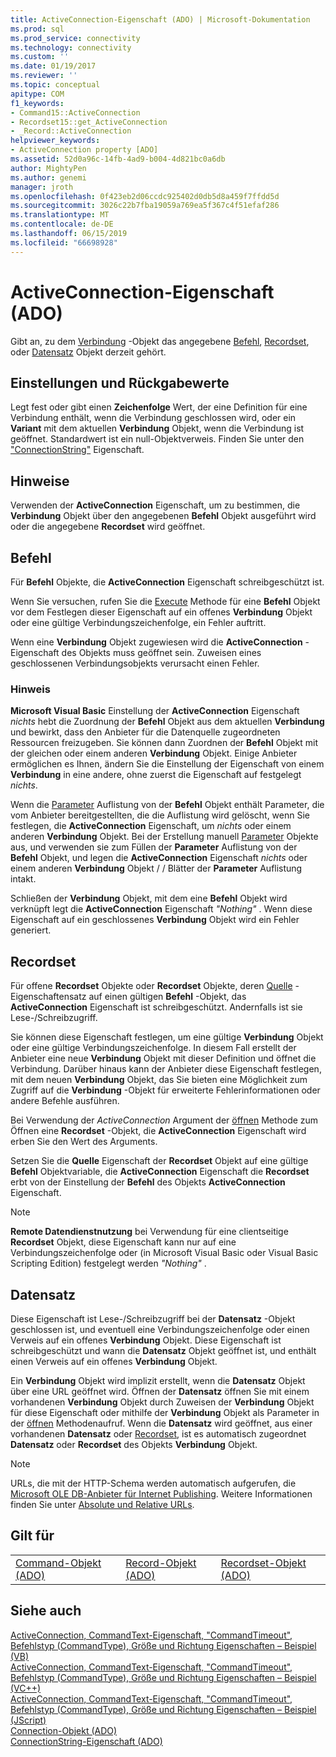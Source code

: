 ```yaml
---
title: ActiveConnection-Eigenschaft (ADO) | Microsoft-Dokumentation
ms.prod: sql
ms.prod_service: connectivity
ms.technology: connectivity
ms.custom: ''
ms.date: 01/19/2017
ms.reviewer: ''
ms.topic: conceptual
apitype: COM
f1_keywords:
- Command15::ActiveConnection
- Recordset15::get_ActiveConnection
- _Record::ActiveConnection
helpviewer_keywords:
- ActiveConnection property [ADO]
ms.assetid: 52d0a96c-14fb-4ad9-b004-4d821bc0a6db
author: MightyPen
ms.author: genemi
manager: jroth
ms.openlocfilehash: 0f423eb2d06ccdc925402d0db5d8a459f7ffdd5d
ms.sourcegitcommit: 3026c22b7fba19059a769ea5f367c4f51efaf286
ms.translationtype: MT
ms.contentlocale: de-DE
ms.lasthandoff: 06/15/2019
ms.locfileid: "66698928"
---
```

# <a name="activeconnection-property-ado"></a>ActiveConnection-Eigenschaft (ADO)
Gibt an, zu dem [Verbindung](../../../ado/reference/ado-api/connection-object-ado.md) -Objekt das angegebene [Befehl](../../../ado/reference/ado-api/command-object-ado.md), [Recordset](../../../ado/reference/ado-api/recordset-object-ado.md), oder [Datensatz](../../../ado/reference/ado-api/record-object-ado.md) Objekt derzeit gehört.  
  
## <a name="settings-and-return-values"></a>Einstellungen und Rückgabewerte  
 Legt fest oder gibt einen **Zeichenfolge** Wert, der eine Definition für eine Verbindung enthält, wenn die Verbindung geschlossen wird, oder ein **Variant** mit dem aktuellen **Verbindung** Objekt, wenn die Verbindung ist geöffnet. Standardwert ist ein null-Objektverweis. Finden Sie unter den ["ConnectionString"](../../../ado/reference/ado-api/connectionstring-property-ado.md) Eigenschaft.  
  
## <a name="remarks"></a>Hinweise  
 Verwenden der **ActiveConnection** Eigenschaft, um zu bestimmen, die **Verbindung** Objekt über den angegebenen **Befehl** Objekt ausgeführt wird oder die angegebene  **Recordset** wird geöffnet.  
  
## <a name="command"></a>Befehl  
 Für **Befehl** Objekte, die **ActiveConnection** Eigenschaft schreibgeschützt ist.  
  
 Wenn Sie versuchen, rufen Sie die [Execute](../../../ado/reference/ado-api/execute-method-ado-command.md) Methode für eine **Befehl** Objekt vor dem Festlegen dieser Eigenschaft auf ein offenes **Verbindung** Objekt oder eine gültige Verbindungszeichenfolge, ein Fehler auftritt.  
  
 Wenn eine **Verbindung** Objekt zugewiesen wird die **ActiveConnection** -Eigenschaft des Objekts muss geöffnet sein. Zuweisen eines geschlossenen Verbindungsobjekts verursacht einen Fehler.  
  
### <a name="note"></a>Hinweis  
 **Microsoft Visual Basic** Einstellung der **ActiveConnection** Eigenschaft *nichts* hebt die Zuordnung der **Befehl** Objekt aus dem aktuellen **Verbindung** und bewirkt, dass den Anbieter für die Datenquelle zugeordneten Ressourcen freizugeben. Sie können dann Zuordnen der **Befehl** Objekt mit der gleichen oder einem anderen **Verbindung** Objekt. Einige Anbieter ermöglichen es Ihnen, ändern Sie die Einstellung der Eigenschaft von einem **Verbindung** in eine andere, ohne zuerst die Eigenschaft auf festgelegt *nichts*.  
  
 Wenn die [Parameter](../../../ado/reference/ado-api/parameters-collection-ado.md) Auflistung von der **Befehl** Objekt enthält Parameter, die vom Anbieter bereitgestellten, die die Auflistung wird gelöscht, wenn Sie festlegen, die **ActiveConnection** Eigenschaft, um *nichts* oder einem anderen **Verbindung** Objekt. Bei der Erstellung manuell [Parameter](../../../ado/reference/ado-api/parameter-object.md) Objekte aus, und verwenden sie zum Füllen der **Parameter** Auflistung von der **Befehl** Objekt, und legen die **ActiveConnection**  Eigenschaft *nichts* oder einem anderen **Verbindung** Objekt / / Blätter der **Parameter** Auflistung intakt.  
  
 Schließen der **Verbindung** Objekt, mit dem eine **Befehl** Objekt wird verknüpft legt die **ActiveConnection** Eigenschaft *"Nothing"* . Wenn diese Eigenschaft auf ein geschlossenes **Verbindung** Objekt wird ein Fehler generiert.  
  
## <a name="recordset"></a>Recordset  
 Für offene **Recordset** Objekte oder **Recordset** Objekte, deren [Quelle](../../../ado/reference/ado-api/source-property-ado-recordset.md) -Eigenschaftensatz auf einen gültigen **Befehl** -Objekt, das **ActiveConnection** Eigenschaft ist schreibgeschützt. Andernfalls ist sie Lese-/Schreibzugriff.  
  
 Sie können diese Eigenschaft festlegen, um eine gültige **Verbindung** Objekt oder eine gültige Verbindungszeichenfolge. In diesem Fall erstellt der Anbieter eine neue **Verbindung** Objekt mit dieser Definition und öffnet die Verbindung. Darüber hinaus kann der Anbieter diese Eigenschaft festlegen, mit dem neuen **Verbindung** Objekt, das Sie bieten eine Möglichkeit zum Zugriff auf die **Verbindung** -Objekt für erweiterte Fehlerinformationen oder andere Befehle ausführen.  
  
 Bei Verwendung der *ActiveConnection* Argument der [öffnen](../../../ado/reference/ado-api/open-method-ado-recordset.md) Methode zum Öffnen eine **Recordset** -Objekt, die **ActiveConnection** Eigenschaft wird erben Sie den Wert des Arguments.  
  
 Setzen Sie die **Quelle** Eigenschaft der **Recordset** Objekt auf eine gültige **Befehl** Objektvariable, die **ActiveConnection** Eigenschaft die **Recordset** erbt von der Einstellung der **Befehl** des Objekts **ActiveConnection** Eigenschaft.  
  
> [!NOTE]
>  **Remote Datendienstnutzung** bei Verwendung für eine clientseitige **Recordset** Objekt, diese Eigenschaft kann nur auf eine Verbindungszeichenfolge oder (in Microsoft Visual Basic oder Visual Basic Scripting Edition) festgelegt werden *"Nothing"* .  
  
## <a name="record"></a>Datensatz  
 Diese Eigenschaft ist Lese-/Schreibzugriff bei der **Datensatz** -Objekt geschlossen ist, und eventuell eine Verbindungszeichenfolge oder einen Verweis auf ein offenes **Verbindung** Objekt. Diese Eigenschaft ist schreibgeschützt und wann die **Datensatz** Objekt geöffnet ist, und enthält einen Verweis auf ein offenes **Verbindung** Objekt.  
  
 Ein **Verbindung** Objekt wird implizit erstellt, wenn die **Datensatz** Objekt über eine URL geöffnet wird. Öffnen der **Datensatz** öffnen Sie mit einem vorhandenen **Verbindung** Objekt durch Zuweisen der **Verbindung** Objekt für diese Eigenschaft oder mithilfe der **Verbindung** Objekt als Parameter in der [öffnen](../../../ado/reference/ado-api/open-method-ado-record.md) Methodenaufruf. Wenn die **Datensatz** wird geöffnet, aus einer vorhandenen **Datensatz** oder [Recordset](../../../ado/reference/ado-api/recordset-object-ado.md), ist es automatisch zugeordnet **Datensatz** oder  **Recordset** des Objekts **Verbindung** Objekt.  
  
> [!NOTE]
>  URLs, die mit der HTTP-Schema werden automatisch aufgerufen, die [Microsoft OLE DB-Anbieter für Internet Publishing](../../../ado/guide/appendixes/microsoft-ole-db-provider-for-internet-publishing.md). Weitere Informationen finden Sie unter [Absolute und Relative URLs](../../../ado/guide/data/absolute-and-relative-urls.md).  
  
## <a name="applies-to"></a>Gilt für  
  
||||  
|-|-|-|  
|[Command-Objekt (ADO)](../../../ado/reference/ado-api/command-object-ado.md)|[Record-Objekt (ADO)](../../../ado/reference/ado-api/record-object-ado.md)|[Recordset-Objekt (ADO)](../../../ado/reference/ado-api/recordset-object-ado.md)|  
  
## <a name="see-also"></a>Siehe auch  
 [ActiveConnection, CommandText-Eigenschaft, "CommandTimeout", Befehlstyp (CommandType), Größe und Richtung Eigenschaften – Beispiel (VB)](../../../ado/reference/ado-api/activeconnection-commandtext-commandtimeout-commandtype-size-example-vb.md)   
 [ActiveConnection, CommandText-Eigenschaft, "CommandTimeout", Befehlstyp (CommandType), Größe und Richtung Eigenschaften – Beispiel (VC++)](../../../ado/reference/ado-api/activeconnection-commandtext-commandtimeout-commandtype-size-example-vc.md)   
 [ActiveConnection, CommandText-Eigenschaft, "CommandTimeout", Befehlstyp (CommandType), Größe und Richtung Eigenschaften – Beispiel (JScript)](../../../ado/reference/ado-api/activeconnection-commandtext-timeout-type-size-example-jscript.md)   
 [Connection-Objekt (ADO)](../../../ado/reference/ado-api/connection-object-ado.md)   
 [ConnectionString-Eigenschaft (ADO)](../../../ado/reference/ado-api/connectionstring-property-ado.md)
